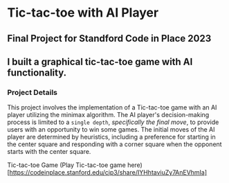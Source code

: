# Tic-tac-toe with AI Player

## Final Project for Standford Code in Place 2023

## I built a graphical tic-tac-toe game with AI functionality. 

### Project Details
This project involves the implementation of a Tic-tac-toe game with an AI player utilizing the minimax algorithm. 
The AI player's decision-making process is limited to a `single depth`, *specifically the final move*, to provide users with an opportunity to win some games. 
The initial moves of the AI player are determined by heuristics, including a preference for starting in the center square and responding with a corner square when the opponent starts with the center square.


Tic-tac-toe Game
(Play Tic-tac-toe game here)[https://codeinplace.stanford.edu/cip3/share/IYHhtaviuZy7AnEVhmIa] 
